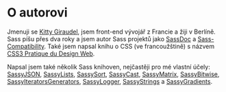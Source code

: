 
# O autorovi

Jmenuji se [Kitty Giraudel](https://kittygiraudel.com), jsem front-end vývojář z Francie a žiji v Berlíně. Sass píšu přes dva roky a jsem autor Sass projektů jako [SassDoc](http://sassdoc.com) a [Sass-Compatibility](https://kittygiraudel.github.io/sass-compatibility/). Také jsem napsal knihu o CSS (ve francoužštině) s názvem [CSS3 Pratique du Design Web](https://www.amazon.fr/dp/2212140231).

Napsal jsem také několik Sass knihoven, nejčastěji pro mé vlastní účely: [SassyJSON](https://github.com/KittyGiraudel/SassyJSON), [SassyLists](https://at-import.github.io/SassyLists/), [SassySort](https://github.com/KittyGiraudel/SassySort), [SassyCast](https://github.com/KittyGiraudel/SassyCast), [SassyMatrix](https://github.com/KittyGiraudel/SassyMatrix), [SassyBitwise](https://github.com/KittyGiraudel/SassyBitwise), [SassyIteratorsGenerators](https://github.com/KittyGiraudel/SassyIteratorsGenerators), [SassyLogger](https://github.com/KittyGiraudel/SassyLogger), [SassyStrings](https://github.com/KittyGiraudel/SassyStrings) a [SassyGradients](https://github.com/KittyGiraudel/SassyGradients).
